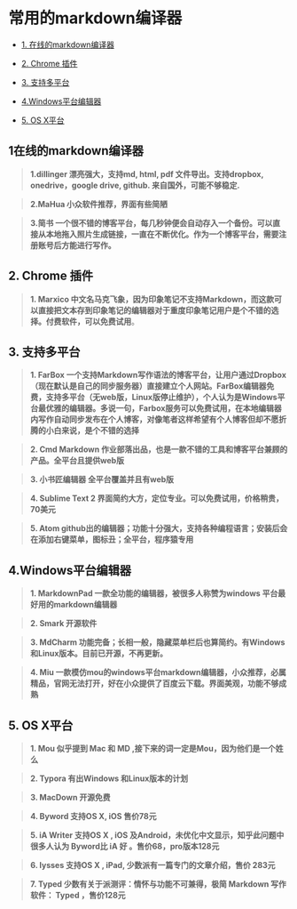 # 常用的markdown编译器
* [1. 在线的markdown编译器](https://github.com/FullStackPark/Knowledge/blob/master/MarkDown%E7%9A%84%E7%BC%96%E8%AF%91%E5%99%A8.md#-1%E5%9C%A8%E7%BA%BF%E7%9A%84markdown%E7%BC%96%E8%AF%91%E5%99%A8)

* [2. Chrome 插件](https://github.com/FullStackPark/Knowledge/blob/master/MarkDown%E7%9A%84%E7%BC%96%E8%AF%91%E5%99%A8.md#2-chrome-%E6%8F%92%E4%BB%B6)

* [3. 支持多平台](https://github.com/FullStackPark/Knowledge/blob/master/MarkDown%E7%9A%84%E7%BC%96%E8%AF%91%E5%99%A8.md#3-%E6%94%AF%E6%8C%81%E5%A4%9A%E5%B9%B3%E5%8F%B0)

* [4.Windows平台编辑器](https://github.com/FullStackPark/Knowledge/blob/master/MarkDown%E7%9A%84%E7%BC%96%E8%AF%91%E5%99%A8.md#4windows%E5%B9%B3%E5%8F%B0%E7%BC%96%E8%BE%91%E5%99%A8)

* [ 5. OS X平台](https://github.com/FullStackPark/Knowledge/blob/master/MarkDown%E7%9A%84%E7%BC%96%E8%AF%91%E5%99%A8.md#5-os-x%E5%B9%B3%E5%8F%B0)

## 1在线的markdown编译器


>**1.dillinger 漂亮强大，支持md, html, pdf 文件导出。支持dropbox, onedrive，google drive, github. 来自国外，可能不够稳定.**

>**2.MaHua 小众软件推荐，界面有些简陋**

>**3.简书 一个很不错的博客平台，每几秒钟便会自动存入一个备份。可以直接从本地拖入照片生成链接，一直在不断优化。作为一个博客平台，需要注册账号后方能进行写作。**

## 2. Chrome 插件

>**1. Marxico 中文名马克飞象，因为印象笔记不支持Markdown，而这款可以直接把文本存到印象笔记的编辑器对于重度印象笔记用户是个不错的选择。付费软件，可以免费试用**。

## 3. 支持多平台

>**1. FarBox 一个支持Markdown写作语法的博客平台，让用户通过Dropbox（现在默认是自己的同步服务器）直接建立个人网站。FarBox编辑器免费，支持多平台（无web版，Linux版停止维护），个人认为是Windows平台最优雅的编辑器。多说一句，Farbox服务可以免费试用，在本地编辑器内写作自动同步发布在个人博客，对像笔者这样希望有个人博客但却不愿折腾的小白来说，是个不错的选择**

>**2. Cmd Markdown 作业部落出品，也是一款不错的工具和博客平台兼顾的产品。全平台且提供web版**

>**3. 小书匠编辑器 全平台覆盖并且有web版**

>**4. Sublime Text 2 界面简约大方，定位专业。可以免费试用，价格稍贵，70美元**

>**5. Atom github出的编辑器；功能十分强大，支持各种编程语言；安装后会在添加右键菜单，图标丑；全平台，程序猿专用**

## 4.Windows平台编辑器

>**1. MarkdownPad 一款全功能的编辑器，被很多人称赞为windows 平台最好用的markdown编辑器**

>**2. Smark 开源软件**

>**3. MdCharm 功能完备；长相一般，隐藏菜单栏后也算简约。有Windows 和Linux版本。目前已开源，不再更新。**

>**4. Miu 一款模仿mou的windows平台markdown编辑器，小众推荐，必属精品，官网无法打开，好在小众提供了百度云下载。界面美观，功能不够成熟**

## 5. OS X平台

>**1. Mou 似乎提到 Mac 和 MD ,接下来的词一定是Mou，因为他们是一个姓么**

>**2. Typora 有出Windows 和Linux版本的计划**

>**3. MacDown 开源免费**

>**4. Byword 支持OS X, iOS 售价78元**

>**5. iA Writer 支持OS X , iOS 及Android，未优化中文显示，知乎此问题中很多人认为 Byword比 iA 好 。售价68，pro版本128元**

>**6. lysses 支持OS X , iPad, 少数派有一篇专门的文章介绍，售价 283元**

>**7. Typed 少数有关于派测评：情怀与功能不可兼得，极简 Markdown 写作软件： Typed ，售价128元**
